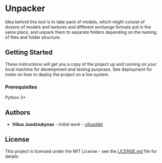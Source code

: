 # Unpacker

Idea behind this tool is to take pack of models, which might consist of dozens of models and textures and different exchange formats put in the same place, and unpack them to separate folders depending on the naming of files and folder structure.

## Getting Started


These instructions will get you a copy of the project up and running on your local machine for development and testing purposes. See deployment for notes on how to deploy the project on a live system.

### Prerequisites

Python 3+

## Authors

* **Vilius Juodziukynas** - *Initial work* - [viliusddd](https://github.com/viliusddd)

## License

This project is licensed under the MIT License - see the [LICENSE.md](LICENSE.md) file for details
